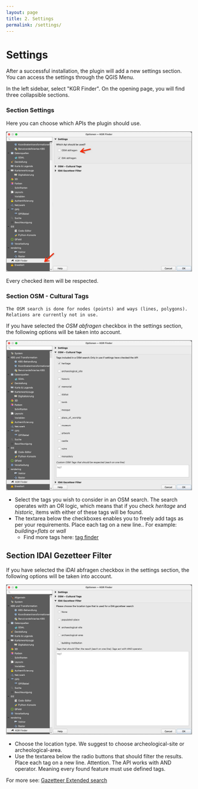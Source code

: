 ```yaml
---
layout: page
title: 2. Settings
permalink: /settings/
---
```


# Settings

After a successful installation, the plugin will add a new settings section. You can access the settings through the QGIS Menu.


In the left sidebar, select "KGR Finder". On the opening page, you will find three collapsible sections.

### Section Settings

Here you can choose which APIs the plugin should use.

<img src="/assets/images/settings.jpeg" alt="settings page" style="border: 1px solid  gray">

Every checked item will be respected.

### Section OSM - Cultural Tags

```
The OSM search is done for nodes (points) and ways (lines, polygons). Relations are currently not in use.
```

If you have selected the _OSM abfragen_ checkbox in the settings section, the following options will be taken into account.

<img src="/assets/images/osm_settings.jpeg" alt="OSM section page" style="border: 1px solid  gray">

- Select the tags you wish to consider in an OSM search. The search operates with an OR logic, which means that if you check _heritage_ and _historic_, items with either of these tags will be found.
- The textarea below the checkboxes enables you to freely add tags as per your requirements. Place each tag on a new line.. For example: _building=flats_ or _wall_
  - Find more tags here: [tag finder](https://taginfo.openstreetmap.org/)

## Section IDAI Gezetteer Filter

If you have selected the iDAI abfragen checkbox in the settings section, the following options will be taken into account.

<img src="/assets/images/gaz_settings.jpeg" alt="OSM section page" style="border: 1px solid  gray">

- Choose the location type. We suggest to choose archeological-site or archeological-area.
- Use the textarea below the radio buttons that should filter the results. Place each tag on a new line. Attention. The API works with AND operator. Meaning every found feature must use defined tags.


For more see: [Gazetteer Extended search](https://gazetteer.dainst.org/app/#!/extended-search)


